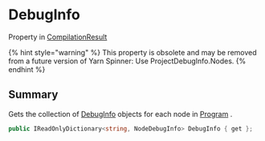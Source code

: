 # DebugInfo

Property in [CompilationResult](yarn.compiler.compilationresult.md)

{% hint style="warning" %}
This property is obsolete and may be removed from a future version of Yarn Spinner: Use ProjectDebugInfo.Nodes.
{% endhint %}

## Summary

Gets the collection of [DebugInfo](yarn.compiler.compilationresult.debuginfo.md) objects for each node in [Program](yarn.compiler.compilationresult.program.md) .

```csharp
public IReadOnlyDictionary<string, NodeDebugInfo> DebugInfo { get };
```
